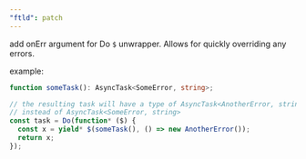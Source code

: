 ```yaml
---
"ftld": patch
---
```


add onErr argument for Do `$` unwrapper. Allows for quickly overriding any errors.

example:

```ts
function someTask(): AsyncTask<SomeError, string>;

// the resulting task will have a type of AsyncTask<AnotherError, string>
// instead of AsyncTask<SomeError, string>
const task = Do(function* ($) {
  const x = yield* $(someTask(), () => new AnotherError());
  return x;
});
```
